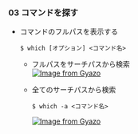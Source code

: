 ### 03 コマンドを探す
- コマンドのフルパスを表示する
  ```
  $ which [オプション] <コマンド名>
  ```

  - フルパスをサーチパスから検索<br>
    [![Image from Gyazo](https://i.gyazo.com/f87c4b29064ff8d5ba63149e086958d7.png)](https://gyazo.com/f87c4b29064ff8d5ba63149e086958d7)

  - 全てのサーチパスから検索
    ```
    $ which -a <コマンド名>
    ```
    [![Image from Gyazo](https://i.gyazo.com/24347a75cbeb097000a4cb30bb151615.png)](https://gyazo.com/24347a75cbeb097000a4cb30bb151615)
